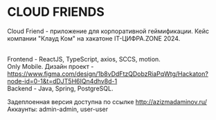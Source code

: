 <h1>CLOUD FRIENDS</h1>
Cloud Friend - приложение для корпоративной геймификации. Кейс компании "Клауд Ком" на хакатоне IT-ЦИФРА.ZONE 2024.
<br>
<br>

Frontend - ReactJS, TypeScript, axios, SCCS, motion. 
<br>
Only Mobile. Дизайн проект - https://www.figma.com/design/1b8vDdFtzQDobzRiaPqWtg/Hackaton?node-id=0-1&t=dDJT5H6IQn4dhv8d-1
<br>
Backend - Java, Spring, PostgreSQL.
<br>

Задеплоенная версия доступна по ссылке http://azizmadaminov.ru/
<br>
Аккаунты: admin-admin, user-user
<br>
